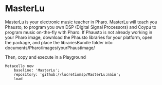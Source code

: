 # MasterLu
MasterLu is your electronic music teacher in Pharo. MasterLu will teach you Phausto, to program you own DSP (Digital Signal Processors) and Coypu to program music on-the-fly with Pharo.
If Phausto is not already working in your Pharo image, download the Phausto libraries for your platform, open the package, and place the librariesBundle folder into documents/Pharo/images/yourPhaustimage/

Then, copy and execute in a Playground

```Smalltalk
Metacello new
    baseline: 'MasterLu';
    repository: 'github://lucretiomsp/MasterLu:main';
    load
```
